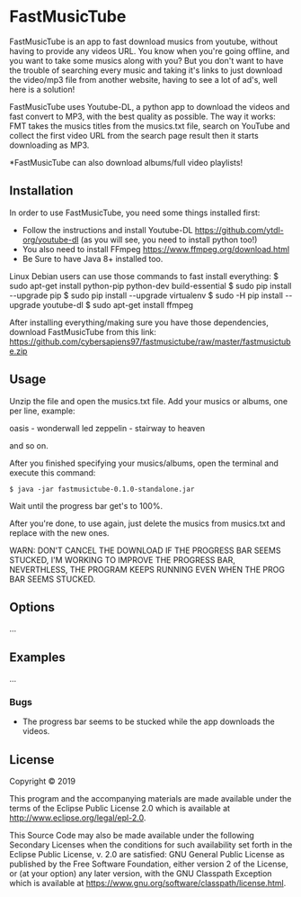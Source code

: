 # FastMusicTube

FastMusicTube is an app to fast download musics from youtube, without having to provide any videos URL.
You know when you're going offline, and you want to take some musics along with you? But you don't want to have the trouble of
searching every music and taking it's links to just download the video/mp3 file from another website, having to see a lot of
ad's, well here is a solution!

FastMusicTube uses Youtube-DL, a python app to download the videos and fast convert to MP3, with the best quality as possible.
The way it works: FMT takes the musics titles from the musics.txt file, search on YouTube and collect the first video URL from the search page result
then it starts downloading as MP3.

*FastMusicTube can also download albums/full video playlists!

## Installation
In order to use FastMusicTube, you need some things installed first:
- Follow the instructions and install Youtube-DL https://github.com/ytdl-org/youtube-dl (as you will see, you need to install python too!)
- You also need to install FFmpeg https://www.ffmpeg.org/download.html
- Be Sure to have Java 8+ installed too.

Linux Debian users can use those commands to fast install everything:
$ sudo apt-get install python-pip python-dev build-essential 
$ sudo pip install --upgrade pip 
$ sudo pip install --upgrade virtualenv 
$ sudo -H pip install --upgrade youtube-dl
$ sudo apt-get install ffmpeg

After installing everything/making sure you have those dependencies, download FastMusicTube from this link:
https://github.com/cybersapiens97/fastmusictube/raw/master/fastmusictube.zip

## Usage

Unzip the file and open the musics.txt file.
Add your musics or albums, one per line, example:

oasis - wonderwall
led zeppelin - stairway to heaven

and so on.

After you finished specifying your musics/albums, open the terminal and execute this command:

    $ java -jar fastmusictube-0.1.0-standalone.jar

Wait until the progress bar get's to 100%.

After you're done, to use again, just delete the musics from musics.txt and replace with the new ones.

WARN: DON'T CANCEL THE DOWNLOAD IF THE PROGRESS BAR SEEMS STUCKED, I'M WORKING TO IMPROVE THE PROGRESS BAR, NEVERTHLESS, THE PROGRAM KEEPS RUNNING EVEN WHEN THE PROG BAR SEEMS STUCKED.
## Options

...

## Examples

...

### Bugs

- The progress bar seems to be stucked while the app downloads the videos.

## License

Copyright © 2019

This program and the accompanying materials are made available under the
terms of the Eclipse Public License 2.0 which is available at
http://www.eclipse.org/legal/epl-2.0.

This Source Code may also be made available under the following Secondary
Licenses when the conditions for such availability set forth in the Eclipse
Public License, v. 2.0 are satisfied: GNU General Public License as published by
the Free Software Foundation, either version 2 of the License, or (at your
option) any later version, with the GNU Classpath Exception which is available
at https://www.gnu.org/software/classpath/license.html.
